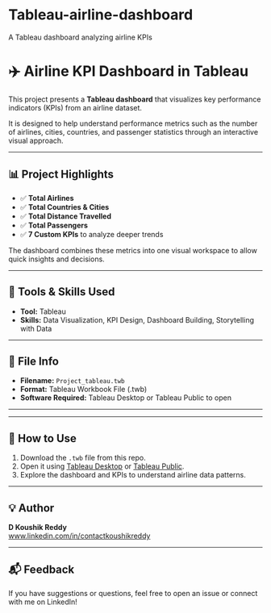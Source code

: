 # Tableau-airline-dashboard
A Tableau dashboard analyzing airline KPIs
# ✈️ Airline KPI Dashboard in Tableau

This project presents a **Tableau dashboard** that visualizes key performance indicators (KPIs) from an airline dataset.

It is designed to help understand performance metrics such as the number of airlines, cities, countries, and passenger statistics through an interactive visual approach.

---

## 📊 Project Highlights

- ✅ **Total Airlines**
- ✅ **Total Countries & Cities**
- ✅ **Total Distance Travelled**
- ✅ **Total Passengers**
- ✅ **7 Custom KPIs** to analyze deeper trends

The dashboard combines these metrics into one visual workspace to allow quick insights and decisions.

---

## 🔧 Tools & Skills Used

- **Tool:** Tableau  
- **Skills:** Data Visualization, KPI Design, Dashboard Building, Storytelling with Data

---

## 📁 File Info

- **Filename:** `Project_tableau.twb`  
- **Format:** Tableau Workbook File (.twb)  
- **Software Required:** Tableau Desktop or Tableau Public to open

---



---

## 🚀 How to Use

1. Download the `.twb` file from this repo.
2. Open it using [Tableau Desktop](https://www.tableau.com/products/desktop) or [Tableau Public](https://public.tableau.com/).
3. Explore the dashboard and KPIs to understand airline data patterns.

---

## 💡 Author

**D Koushik Reddy**  
www.linkedin.com/in/contactkoushikreddy

---

## 📬 Feedback

If you have suggestions or questions, feel free to open an issue or connect with me on LinkedIn!

